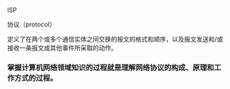 ISP

协议（protocol）

定义了在两个或多个通信实体之间交换的报文的格式和顺序，以及报文发送和/或接收一条报文或其他事件所采取的动作。
### 掌握计算机网络领域知识的过程就是理解网络协议的构成、原理和工作方式的过程。